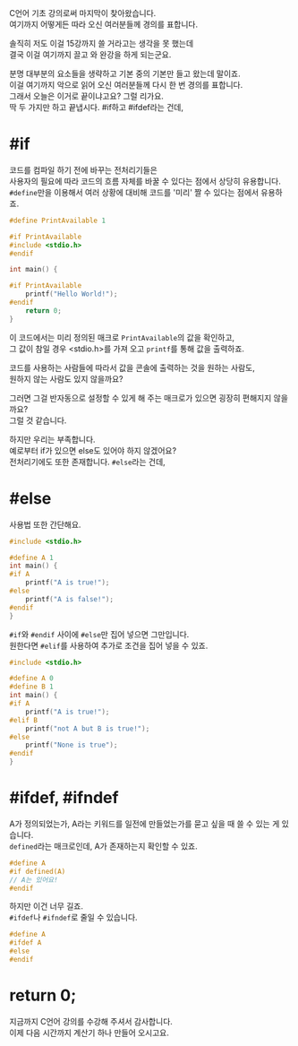 C언어 기초 강의로써 마지막이 찾아왔습니다.  
여기까지 어떻게든 따라 오신 여러분들께 경의를 표합니다.   

솔직히 저도 이걸 15강까지 쓸 거라고는 생각을 못 했는데  
결국 이걸 여기까지 끌고 와 완강을 하게 되는군요.

분명 대부분의 요소들을 생략하고 기본 중의 기본만 들고 왔는데 말이죠.  
이걸 여기까지 악으로 읽어 오신 여러분들께 다시 한 번 경의를 표합니다.  
그래서 오늘은 이거로 끝이냐고요? 그럴 리가요.  
딱 두 가지만 하고 끝냅시다. #if하고 #ifdef라는 건데,

# #if
코드를 컴파일 하기 전에 바꾸는 전처리기들은  
사용자의 필요에 따라 코드의 흐름 자체를 바꿀 수 있다는 점에서 상당히 유용합니다.  
`#define`만을 이용해서 여러 상황에 대비해 코드를 '미리' 짤 수 있다는 점에서 유용하죠.

```c
#define PrintAvailable 1

#if PrintAvailable
#include <stdio.h>
#endif

int main() {

#if PrintAvailable
    printf("Hello World!");
#endif
    return 0;
}
```

이 코드에서는 미리 정의된 매크로 `PrintAvailable`의 값을 확인하고,  
그 값이 참일 경우 <stdio.h>를 가져 오고 `printf`를 통해 값을 출력하죠.  

코드를 사용하는 사람들에 따라서 값을 콘솔에 출력하는 것을 원하는 사람도,  
원하지 않는 사람도 있지 않을까요?  

그러면 그걸 반자동으로 설정할 수 있게 해 주는 매크로가 있으면 굉장히 편해지지 않을까요?  
그럴 것 같습니다.

하지만 우리는 부족합니다.  
예로부터 if가 있으면 else도 있어야 하지 않겠어요?  
전처리기에도 또한 존재합니다. `#else`라는 건데,

# #else
사용법 또한 간단해요.
```c
#include <stdio.h>

#define A 1
int main() {
#if A
    printf("A is true!");
#else
    printf("A is false!");
#endif
}
```
`#if`와 `#endif` 사이에 `#else`만 집어 넣으면 그만입니다.  
원한다면 `#elif`를 사용하여 추가로 조건을 집어 넣을 수 있죠.
```c
#include <stdio.h>

#define A 0
#define B 1
int main() {
#if A
    printf("A is true!");
#elif B
    printf("not A but B is true!");
#else
    printf("None is true");
#endif
}
```


# #ifdef, #ifndef
A가 정의되었는가, A라는 키워드를 일전에 만들었는가를 묻고 싶을 때 쓸 수 있는 게 있습니다.  
`defined`라는 매크로인데, A가 존재하는지 확인할 수 있죠.  
```c
#define A
#if defined(A)
// A는 있어요!
#endif
```

하지만 이건 너무 길죠.  
`#ifdef`나 `#ifndef`로 줄일 수 있습니다.

```c
#define A
#ifdef A
#else
#endif
```

# return 0;
지금까지 C언어 강의를 수강해 주셔서 감사합니다.  
이제 다음 시간까지 계산기 하나 만들어 오시고요.